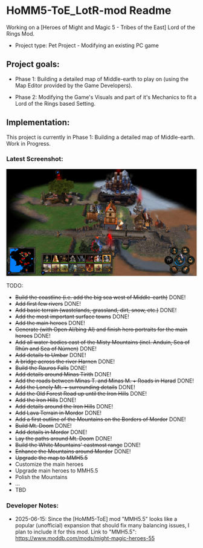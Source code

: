 # HoMM5-ToE_LotR-mod Readme
Working on a [Heroes of Might and Magic 5 - Tribes of the East] Lord of the Rings Mod.

* Project type: Pet Project - Modifying an existing PC game
## Project goals:
* Phase 1: Building a detailed map of Middle-earth to play on (using the Map Editor provided by the Game Developers).

* Phase 2: Modifying the Game's Visuals and part of it's Mechanics to fit a Lord of the Rings based Setting.

## Implementation:
This project is currently in Phase 1: Building a detailed map of Middle-earth. Work in Progress.  
  
### Latest Screenshot:

![alt text](https://github.com/civilbarbar/HoMM5-ToE_LotR-mod/blob/main/Phase1/screenshots/2025-05-11_lonely-mountain-01.png?raw=true "Latest in-game screenshot of Middle-earth map at Lonely Mountain")

TODO:  

* ~~Build the coastline (i.e. add the big sea west of Middle-earth)~~ DONE!
* ~~Add first few rivers~~ DONE!
* ~~Add basic terrain (wastelands, grassland, dirt, snow, etc.)~~ DONE!
* ~~Add the most important surface towns~~ DONE!
* ~~Add the main heroes~~ DONE!
* ~~Generate (with Open AI/bing AI) and finish hero portraits for the main heroes~~ DONE!
* ~~Add all water-bodies east of the Misty Mountains (incl. Anduin, Sea of Rhûn and Sea of Núrnen)~~ DONE!
* ~~Add details to Umbar~~ DONE!
* ~~A bridge across the river Harnen~~ DONE!
* ~~Build the Rauros Falls~~ DONE!
* ~~Add details around Minas Tirith~~ DONE!
* ~~Add the roads between Minas T. and Minas M. + Roads in Harad~~ DONE!
* ~~Add the Lonely Mt. + surrounding details~~ DONE!
* ~~Add the Old Forest Road up until the Iron Hills~~ DONE!
* ~~Add the Iron Hills~~ DONE!
* ~~Add details around the Iron Hills~~ DONE!
* ~~Add Lava Terrain in Mordor~~ DONE!
* ~~Add a first outline of the Mountains on the Borders of Mordor~~ DONE!
* ~~Build Mt. Doom~~ DONE!
* ~~Add details in Mordor~~ DONE!
* ~~Lay the paths around Mt. Doom~~ DONE!
* ~~Build the White Mountains' eastmost range~~ DONE!
* ~~Enhance the Mountains around Mordor~~ DONE!
* ~~Upgrade the map to MMH5.5~~
* Customize the main heroes
* Upgrade main heroes to MMH5.5
* Polish the Mountains
* ...
* TBD

  
### Developer Notes:
* 2025-06-15: Since the [HoMM5-ToE] mod "MMH5.5" looks like a popular (unofficial) expansion that should fix many balancing issues, I plan to include it for this mod. Link to "MMH5.5": https://www.moddb.com/mods/might-magic-heroes-55

